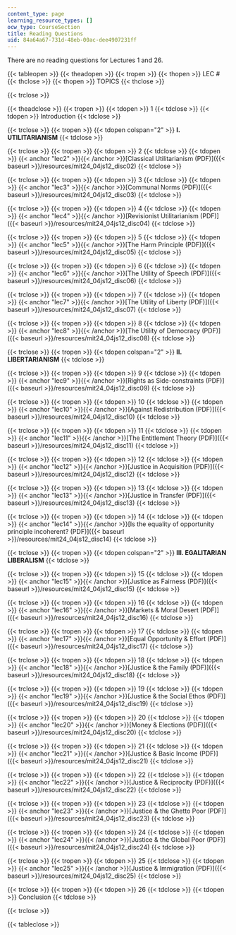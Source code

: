 ```yaml
---
content_type: page
learning_resource_types: []
ocw_type: CourseSection
title: Reading Questions
uid: 84a64a67-731d-48eb-00ac-dee4907231ff
---
```


There are no reading questions for Lectures 1 and 26.

{{< tableopen >}}
{{< theadopen >}}
{{< tropen >}}
{{< thopen >}}
LEC #
{{< thclose >}}
{{< thopen >}}
TOPICS
{{< thclose >}}

{{< trclose >}}

{{< theadclose >}}
{{< tropen >}}
{{< tdopen >}}
1
{{< tdclose >}}
{{< tdopen >}}
Introduction
{{< tdclose >}}

{{< trclose >}}
{{< tropen >}}
{{< tdopen colspan="2" >}}
**I. UTILITARIANISM**
{{< tdclose >}}

{{< trclose >}}
{{< tropen >}}
{{< tdopen >}}
2
{{< tdclose >}}
{{< tdopen >}}
{{< anchor "lec2" >}}{{< /anchor >}}[Classical Utilitarianism (PDF)]({{< baseurl >}}/resources/mit24_04js12_disc02)
{{< tdclose >}}

{{< trclose >}}
{{< tropen >}}
{{< tdopen >}}
3
{{< tdclose >}}
{{< tdopen >}}
{{< anchor "lec3" >}}{{< /anchor >}}[Communal Norms (PDF)]({{< baseurl >}}/resources/mit24_04js12_disc03)
{{< tdclose >}}

{{< trclose >}}
{{< tropen >}}
{{< tdopen >}}
4
{{< tdclose >}}
{{< tdopen >}}
{{< anchor "lec4" >}}{{< /anchor >}}[Revisionist Utilitarianism (PDF)]({{< baseurl >}}/resources/mit24_04js12_disc04)
{{< tdclose >}}

{{< trclose >}}
{{< tropen >}}
{{< tdopen >}}
5
{{< tdclose >}}
{{< tdopen >}}
{{< anchor "lec5" >}}{{< /anchor >}}[The Harm Principle (PDF)]({{< baseurl >}}/resources/mit24_04js12_disc05)
{{< tdclose >}}

{{< trclose >}}
{{< tropen >}}
{{< tdopen >}}
6
{{< tdclose >}}
{{< tdopen >}}
{{< anchor "lec6" >}}{{< /anchor >}}[The Utility of Speech (PDF)]({{< baseurl >}}/resources/mit24_04js12_disc06)
{{< tdclose >}}

{{< trclose >}}
{{< tropen >}}
{{< tdopen >}}
7
{{< tdclose >}}
{{< tdopen >}}
{{< anchor "lec7" >}}{{< /anchor >}}[The Utility of Liberty (PDF)]({{< baseurl >}}/resources/mit24_04js12_disc07)
{{< tdclose >}}

{{< trclose >}}
{{< tropen >}}
{{< tdopen >}}
8
{{< tdclose >}}
{{< tdopen >}}
{{< anchor "lec8" >}}{{< /anchor >}}[The Utility of Democracy (PDF)]({{< baseurl >}}/resources/mit24_04js12_disc08)
{{< tdclose >}}

{{< trclose >}}
{{< tropen >}}
{{< tdopen colspan="2" >}}
**II. LIBERTARIANISM**
{{< tdclose >}}

{{< trclose >}}
{{< tropen >}}
{{< tdopen >}}
9
{{< tdclose >}}
{{< tdopen >}}
{{< anchor "lec9" >}}{{< /anchor >}}[Rights as Side-constraints (PDF)]({{< baseurl >}}/resources/mit24_04js12_disc09)
{{< tdclose >}}

{{< trclose >}}
{{< tropen >}}
{{< tdopen >}}
10
{{< tdclose >}}
{{< tdopen >}}
{{< anchor "lec10" >}}{{< /anchor >}}[Against Redistribution (PDF)]({{< baseurl >}}/resources/mit24_04js12_disc10)
{{< tdclose >}}

{{< trclose >}}
{{< tropen >}}
{{< tdopen >}}
11
{{< tdclose >}}
{{< tdopen >}}
{{< anchor "lec11" >}}{{< /anchor >}}[The Entitlement Theory (PDF)]({{< baseurl >}}/resources/mit24_04js12_disc11)
{{< tdclose >}}

{{< trclose >}}
{{< tropen >}}
{{< tdopen >}}
12
{{< tdclose >}}
{{< tdopen >}}
{{< anchor "lec12" >}}{{< /anchor >}}[Justice in Acquisition (PDF)]({{< baseurl >}}/resources/mit24_04js12_disc12)
{{< tdclose >}}

{{< trclose >}}
{{< tropen >}}
{{< tdopen >}}
13
{{< tdclose >}}
{{< tdopen >}}
{{< anchor "lec13" >}}{{< /anchor >}}[Justice in Transfer (PDF)]({{< baseurl >}}/resources/mit24_04js12_disc13)
{{< tdclose >}}

{{< trclose >}}
{{< tropen >}}
{{< tdopen >}}
14
{{< tdclose >}}
{{< tdopen >}}
{{< anchor "lec14" >}}{{< /anchor >}}[Is the equality of opportunity principle incoherent? (PDF)]({{< baseurl >}}/resources/mit24_04js12_disc14)
{{< tdclose >}}

{{< trclose >}}
{{< tropen >}}
{{< tdopen colspan="2" >}}
**III. EGALITARIAN LIBERALISM**
{{< tdclose >}}

{{< trclose >}}
{{< tropen >}}
{{< tdopen >}}
15
{{< tdclose >}}
{{< tdopen >}}
{{< anchor "lec15" >}}{{< /anchor >}}[Justice as Fairness (PDF)]({{< baseurl >}}/resources/mit24_04js12_disc15)
{{< tdclose >}}

{{< trclose >}}
{{< tropen >}}
{{< tdopen >}}
16
{{< tdclose >}}
{{< tdopen >}}
{{< anchor "lec16" >}}{{< /anchor >}}[Markets & Moral Desert (PDF)]({{< baseurl >}}/resources/mit24_04js12_disc16)
{{< tdclose >}}

{{< trclose >}}
{{< tropen >}}
{{< tdopen >}}
17
{{< tdclose >}}
{{< tdopen >}}
{{< anchor "lec17" >}}{{< /anchor >}}[Equal Opportunity & Effort (PDF)]({{< baseurl >}}/resources/mit24_04js12_disc17)
{{< tdclose >}}

{{< trclose >}}
{{< tropen >}}
{{< tdopen >}}
18
{{< tdclose >}}
{{< tdopen >}}
{{< anchor "lec18" >}}{{< /anchor >}}[Justice & the Family (PDF)]({{< baseurl >}}/resources/mit24_04js12_disc18)
{{< tdclose >}}

{{< trclose >}}
{{< tropen >}}
{{< tdopen >}}
19
{{< tdclose >}}
{{< tdopen >}}
{{< anchor "lec19" >}}{{< /anchor >}}[Justice & the Social Ethos (PDF)]({{< baseurl >}}/resources/mit24_04js12_disc19)
{{< tdclose >}}

{{< trclose >}}
{{< tropen >}}
{{< tdopen >}}
20
{{< tdclose >}}
{{< tdopen >}}
{{< anchor "lec20" >}}{{< /anchor >}}[Money & Elections (PDF)]({{< baseurl >}}/resources/mit24_04js12_disc20)
{{< tdclose >}}

{{< trclose >}}
{{< tropen >}}
{{< tdopen >}}
21
{{< tdclose >}}
{{< tdopen >}}
{{< anchor "lec21" >}}{{< /anchor >}}[Justice & Basic Income (PDF)]({{< baseurl >}}/resources/mit24_04js12_disc21)
{{< tdclose >}}

{{< trclose >}}
{{< tropen >}}
{{< tdopen >}}
22
{{< tdclose >}}
{{< tdopen >}}
{{< anchor "lec22" >}}{{< /anchor >}}[Justice & Reciprocity (PDF)]({{< baseurl >}}/resources/mit24_04js12_disc22)
{{< tdclose >}}

{{< trclose >}}
{{< tropen >}}
{{< tdopen >}}
23
{{< tdclose >}}
{{< tdopen >}}
{{< anchor "lec23" >}}{{< /anchor >}}[Justice & the Ghetto Poor (PDF)]({{< baseurl >}}/resources/mit24_04js12_disc23)
{{< tdclose >}}

{{< trclose >}}
{{< tropen >}}
{{< tdopen >}}
24
{{< tdclose >}}
{{< tdopen >}}
{{< anchor "lec24" >}}{{< /anchor >}}[Justice & the Global Poor (PDF)]({{< baseurl >}}/resources/mit24_04js12_disc24)
{{< tdclose >}}

{{< trclose >}}
{{< tropen >}}
{{< tdopen >}}
25
{{< tdclose >}}
{{< tdopen >}}
{{< anchor "lec25" >}}{{< /anchor >}}[Justice & Immigration (PDF)]({{< baseurl >}}/resources/mit24_04js12_disc25)
{{< tdclose >}}

{{< trclose >}}
{{< tropen >}}
{{< tdopen >}}
26
{{< tdclose >}}
{{< tdopen >}}
Conclusion
{{< tdclose >}}

{{< trclose >}}

{{< tableclose >}}